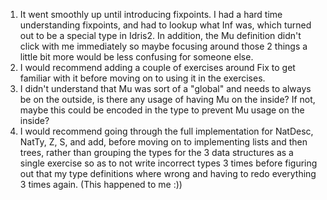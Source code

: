 1. It went smoothly up until introducing fixpoints. I had a hard time understanding fixpoints, and had to lookup what Inf was, which turned out to be a special type in Idris2. In addition, the Mu definition didn't click with me immediately so maybe focusing around those 2 things a little bit more would be less confusing for someone else.
2. I would recommend adding a couple of exercises around Fix to get familiar with it before moving on to using it in the exercises.
3. I didn't understand that Mu was sort of a "global" and needs to always be on the outside, is there any usage of having Mu on the inside? If not, maybe this could be encoded in the type to prevent Mu usage on the inside?
4. I would recommend going through the full implementation for NatDesc, NatTy, Z, S, and add, before moving on to implementing lists and then trees, rather than grouping the types for the 3 data structures as a single exercise so as to not write incorrect types 3 times before figuring out that my type definitions where wrong and having to redo everything 3 times again. (This happened to me :))
